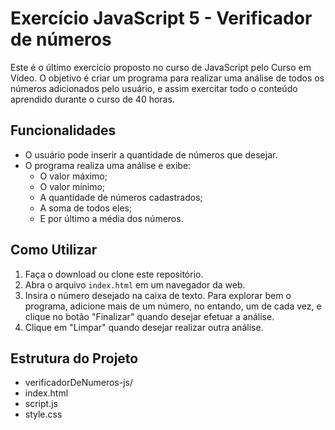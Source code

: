 # Exercício JavaScript 5 - Verificador de números

Este é o último exercício proposto no curso de JavaScript pelo Curso em Vídeo. O objetivo é criar um programa para realizar uma análise de todos os números adicionados pelo usuário, e assim exercitar todo o conteúdo aprendido durante o curso de 40 horas.

## Funcionalidades

- O usuário pode inserir a quantidade de números que desejar.
- O programa realiza uma análise e exibe:
    * O valor máximo;
    * O valor mínimo;
    * A quantidade de números cadastrados;
    * A soma de todos eles;
    * E por último a média dos números.

## Como Utilizar

1. Faça o download ou clone este repositório.
2. Abra o arquivo `index.html` em um navegador da web.
3. Insira o número desejado na caixa de texto. Para explorar bem o programa, adicione mais de um número, no entando, um de cada vez, e clique no botão "Finalizar" quando desejar efetuar a análise.
4. Clique em "Limpar" quando desejar realizar outra análise.

## Estrutura do Projeto

* verificadorDeNumeros-js/
* index.html
* script.js
* style.css
